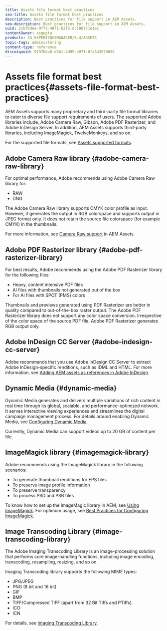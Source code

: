 ```yaml
---
title: Assets file format best practices
seo-title: Assets file format best practices
description: Best practices for file support in AEM Assets.
seo-description: Best practices for file support in AEM Assets.
uuid: 2cb76dee-9f72-4071-b2f2-dc180771e1ec
contentOwner: asgupta
products: SG_EXPERIENCEMANAGER/6.4/ASSETS
topic-tags: administering
content-type: reference
discoiquuid: 9197bba8-d3b1-4d99-a971-8fa643979096
---
```


# Assets file format best practices{#assets-file-format-best-practices}

AEM Assets supports many proprietary and third-party file format libraries to cater to diverse file support requirements of users. The supported Adobe libraries include, Adobe Camera Raw, Gibson, Adobe PDF Rasterizer, and Adobe InDesign Server. In addition, AEM Assets supports third-party libraries, including ImageMagick, TwelveMonkeys, and so on.

For the supported file formats, see [Assets supported formats](../../assets/using/assets-formats.md).

## Adobe Camera Raw library {#adobe-camera-raw-library}

For optimal performance, Adobe recommends using Adobe Camera Raw library for:

* RAW
* DNG

The Adobe Camera Raw library supports CMYK color profile as input. However, it generates the output in RGB colorspace and supports output in JPEG format only. It does not retain the source file colorspace (for example CMYK) in the thumbnails.

For more information, see [Camera Raw support](../../assets/using/camera-raw.md) in AEM Assets.

## Adobe PDF Rasterizer library {#adobe-pdf-rasterizer-library}

For best results, Adobe recommends using the Adobe PDF Rasterizer library for the following files:

* Heavy, content intensive PDF files
* AI files with thumbnails not generated out of the box
* For AI files with SPOT (PMS) colors

Thumbnails and previews generated using PDF Rasterizer are better in quality compared to out-of-the-box raster output. The Adobe PDF Rasterizer library does not support any color space conversion. Irrespective of the color space of the source PDF file, Adobe PDF Rasterizer generates RGB output only. 

## Adobe InDesign CC Server {#adobe-indesign-cc-server}

Adobe recommends that you use Adobe InDesign CC Server to extract Adobe InDesign-specific renditions, such as IDML and HTML. For more information, see [Adding AEM assets as references in Adobe InDesign](../../assets/using/managing-linked-subassets.md#addingaemassetsasreferencesinadobeindesign).

## Dynamic Media  {#dynamic-media}

Dynamic Media generates and delivers multiple variations of rich content in real time through its global, scalable, and performance-optimized network. It serves interactive viewing experiences and streamlines the digital campaign management process. For details around enabling Dynamic Media, see [Configuring Dynamic Media](../../assets/using/config-dynamic.md).

Currently, Dynamic Media can support videos up to 20 GB of content per file.

## ImageMagick library {#imagemagick-library}

Adobe recommends using the ImageMagick library in the following scenarios:

* To generate thumbnail renditions for EPS files
* To preserve image profile information
* To preserve transparency
* To process PSD and PSB files

To know how to set up the ImageMagic library in AEM, see [Using ImageMagick](../../assets/using/media-handlers.md#an-example-using-imagemagick). For optimum usage, see [Best Practices for Configuring ImageMagick](../../assets/using/best-practices-for-imagemagick.md).

## Image Transcoding Library {#image-transcoding-library}

The Adobe Imaging Transcoding Library is an image-processing solution that performs core image-handling functions, including image encoding, transcoding, resampling, resizing, and so on.

Imaging Transcoding library supports the following MIME types:

* JPG/JPEG
* PNG (8 bit and 16 bit)
* GIF
* BMP
* TIFF/Compressed TIFF (apart from 32 Bit Tiffs and PTiffs).  
* ICO
* ICN

For details, see [Imaging Transcoding Library](../../assets/using/imaging-transcoding-library.md).
